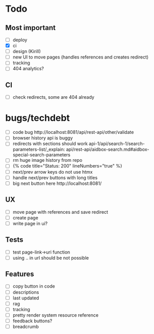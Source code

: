 # Todo

## Most important

- [ ] deploy
- [x] ci
- [ ] design (Kirill)
- [ ] new UI to move pages (handles references and creates redirect)
- [ ] tracking
- [ ] 404 analytics?

## CI

- [ ] check redirects, some are 404 already

# bugs/techdebt

- [ ] code bug http://localhost:8081/api/rest-api/other/validate
- [ ] browser history api is buggy
- [ ] redirects with sections should work api-1/api/search-1/search-parameters-list/\_explain: api/rest-api/aidbox-search.md#aidbox-special-search-parameters
- [ ] rm huge image history from repo
- [ ] {% code title="Status: 200" lineNumbers="true" %}
- [ ] next/prev arrow keys do not use htmx
- [ ] handle next/prev buttons with long titles
- [ ] big next button here http://localhost:8081/

## UX

- [ ] move page with references and save redirect
- [ ] create page
- [ ] write page in ui?

## Tests

- [ ] test page-link->uri function
- [ ] using .. in url should be not possible

## Features

- [ ] copy button in code
- [ ] descriptions
- [ ] last updated
- [ ] rag
- [ ] tracking
- [ ] pretty render system resource reference
- [ ] feedback buttons?
- [ ] breadcrumb
